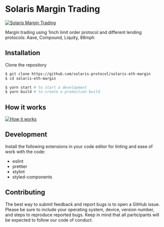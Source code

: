 # Solaris Margin Trading

<a href='https://eth-margin.solarisprotocol.com'><img src='https://raw.githubusercontent.com/solaris-protocol/solaris-eth-margin/master/assets/UI.png' alt='Solaris Margin Trading' aria-label='eth-margin.solarisprotocol.com' /></a>

Margin trading using 1inch limit order protocol and different lending protocols: Aave, Compound, Liquity, 88mph

## Installation

Clone the repository

```bash
$ git clone https://github.com/solaris-protocol/solaris-eth-margin
$ cd solaris-eth-margin
```

```bash
$ yarn start # to start a development
$ yarn build # to create a production build
```

## How it works

<a href='https://drive.google.com/file/d/1pFpg_Pf8urCu4YtOuh87Y-KfA01ySYh2/view?usp=sharing' target="_blank"><img src='https://raw.githubusercontent.com/solaris-protocol/solaris-eth-margin/master/assets/HIW.png' alt='How it works' aria-label='https://drive.google.com/file/d/1pFpg_Pf8urCu4YtOuh87Y-KfA01ySYh2/view?usp=sharing' /></a>

## Development

Install the following extensions in your code editor for linting and ease of work with the code:

- eslint
- prettier
- stylint
- styled-components

## Contributing

The best way to submit feedback and report bugs is to open a GitHub issue. Please be sure to include your operating system, device, version number, and steps to reproduce reported bugs. Keep in mind that all participants will be expected to follow our code of conduct.
